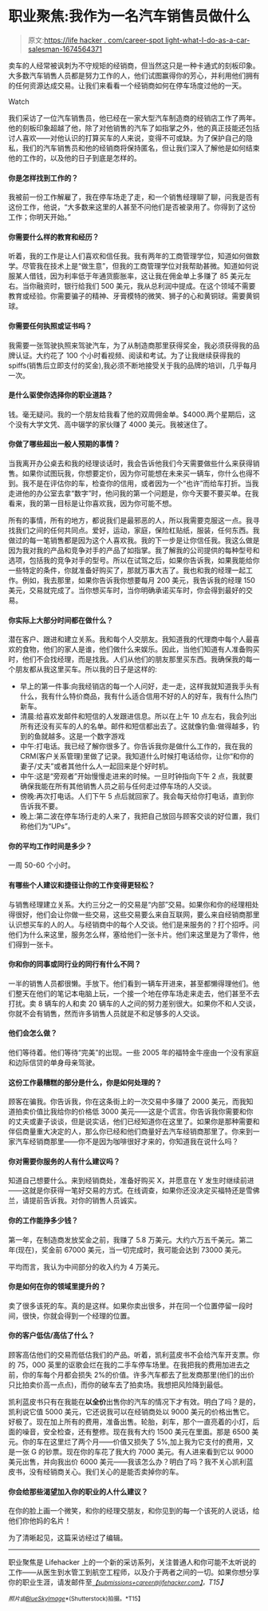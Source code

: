# 职业聚焦:我作为一名汽车销售员做什么

> 原文:[https://life hacker . com/career-spot light-what-I-do-as-a-car-salesman-1674564371](https://lifehacker.com/career-spotlight-what-i-do-as-a-car-salesman-1674564371)

卖车的人经常被讽刺为不守规矩的经销商，但当然这只是一种卡通式的刻板印象。大多数汽车销售人员都是努力工作的人，他们试图赢得你的芳心，并利用他们拥有的任何资源达成交易。让我们来看看一个经销商如何在停车场度过他的一天。

Watch

我们采访了一位汽车销售员，他已经在一家大型汽车制造商的经销店工作了两年。他的刻板印象超越了他，除了对他销售的汽车了如指掌之外，他的真正技能还包括讨人喜欢——对他认识的打算买车的人来说，变得不可或缺。为了保护自己的隐私，我们的汽车销售员和他的经销商将保持匿名，但让我们深入了解他是如何结束他的工作的，以及他的日子到底是怎样的。

#### 你是怎样找到工作的？

我被前一份工作解雇了，我在停车场走了走，和一个销售经理聊了聊，问我是否有这份工作，他说，“大多数来这里的人甚至不问他们是否被录用了。你得到了这份工作；你明天开始。”

#### 你需要什么样的教育和经历？

听着，我的工作是让人们喜欢和信任我。我有两年的工商管理学位，知道如何做数学。尽管我在技术上是“做生意”，但我的工商管理学位对我帮助甚微。知道如何说服某人借钱，因为利率低于年通货膨胀率，这让我在佣金单上多赚了 85 美元左右。当你融资时，银行给我们 500 美元，我从总利润中提成。在这个领域不需要教育或经验。你需要骗子的精神、牙膏模特的微笑、狮子的心和黄铜球。需要黄铜球。

#### 你需要任何执照或证书吗？

我需要一张驾驶执照来驾驶汽车，为了从制造商那里获得奖金，我必须获得我的品牌认证。大约花了 100 个小时看视频、阅读和考试。为了让我继续获得我的 spiffs(销售后立即支付的奖金),我必须不断地接受关于我的品牌的培训，几乎每月一次。

#### 是什么驱使你选择你的职业道路？

钱。毫无疑问。我的一个朋友给我看了他的双周佣金单。$4000.两个星期后，这个没有大学文凭、高中辍学的家伙赚了 4000 美元。我被迷住了。

#### 你做了哪些超出一般人预期的事情？

当我离开办公桌去和我的经理谈话时，我会告诉他我们今天需要做些什么来获得销售。如果你试图玩我，你想要定价，因为你可能想在未来买一辆车，你什么也得不到。我不是在评估你的车，检查你的信用，或者因为一个“也许”而给车打折。当我走进他的办公室去拿“数字”时，他问我的第一个问题是，你今天要不要买单。在我看来，我的第一目标是让你喜欢我，因为你可能不想。

所有的事情，所有的地方，都说我们是最邪恶的人，所以我需要克服这一点。我寻找我们之间的任何共同点。爱好，运动，家庭，保险杠贴纸，服装，任何东西。我做过的每一笔销售都是因为这个人喜欢我。我的下一步是让你信任我。我这么做是因为我对我的产品和竞争对手的产品了如指掌。我了解我的公司提供的每种型号和选项，包括我的竞争对手的型号。所以在试驾之后，如果你告诉我，如果我能给你一些特定的条件，你就准备好购买了，那就万事大吉了。我也和我的经理一起工作。例如，我去那里，如果你告诉我你想要每月 200 美元，我告诉我的经理 150 美元，交易就完成了。当你想买车时，当你明确承诺买车时，你会得到最好的交易。

#### 你实际上大部分时间都在做什么？

潜在客户、跟进和建立关系。我和每个人交朋友。我知道我的代理商中每个人最喜欢的食物，他们的家人是谁，他们做什么来娱乐。因此，当他们知道有人准备购买时，他们不会找经理，而是找我。人们从他们的朋友那里买东西。我确保我的每一个朋友都从我这里买车。所以我的日子是这样的:

*   早上的第一件事:向我经销店的每一个人问好，走一走，这样我就知道我手头有什么，我有什么特价商品，我有什么适合信用不好的人的好车，我有什么热门新车。
*   清晨:给喜欢发邮件和短信的人发跟进信息。所以在上午 10 点左右，我会列出所有还没有买车的人的名单。邮件和短信都出去了。这就像钓鱼:做得越多，钓到的鱼就越多。这是一个数字游戏
*   中午:打电话。我已经了解你很多了。你告诉我你是做什么工作的，我在我的 CRM(客户关系管理)里做了记录。我知道什么时候打电话给你，让你“和你的妻子/丈夫”或者其他什么人一起回来是个好时机。
*   中午:这是“旁观者”开始慢慢走进来的时候。一旦时钟指向下午 2 点，我就要确保我能在所有其他销售人员之前与任何走过停车场的人交谈。
*   傍晚:再次打电话。人们下午 5 点后就回家了。我会每天给你打电话，直到你告诉我不要。
*   晚上:第二波在停车场行走的人来了，我把自己放回与顾客交谈的好位置，我们称他们为“UPs”。

#### 你的平均工作时间是多少？

一周 50-60 个小时。

#### 有哪些个人建议和捷径让你的工作变得更轻松？

与销售经理建立关系。大约三分之一的交易是“内部”交易。如果你和你的经理相处得很好，他们会让你做一些交易，这些交易要么来自互联网，要么来自经销商那里认识想买车的人的人。与经销商中的每个人交谈。他们是来服务的？打个招呼。问他们为什么来这里，服务怎么样，塞给他们一张卡片。他们来这里是为了零件，他们得到一张卡。

#### 你和你的同事或同行业的同行有什么不同？

一半的销售人员都很懒。手放下。他们看到一辆车开进来，甚至都懒得理他们。他们整天在他们的笔记本电脑上玩，一个接一个地在停车场走来走去，他们甚至不去打扰。卖 8 辆车的人和卖 20 辆车的人之间的努力差别很大。如果你不和人交谈，你就不会有销售，然而许多销售人员就是不和足够多的人交谈。

#### 他们会怎么做？

他们等待着。他们等待“完美”的出现。一些 2005 年的福特金牛座由一个没有家庭和边际信贷的单身母亲驾驶。

#### 这份工作最糟糕的部分是什么，你是如何处理的？

顾客在骗我。你告诉我，你在这条街上的一次交易中多赚了 2000 美元，而我知道拍卖价值比我给你的价格低 3000 美元——这是个谎言。你告诉我你需要和你的丈夫或妻子谈谈，但是说实话，他们已经知道你在这里了。如果你是那种需要和伴侣商量重大决定的人，那么你已经和他们商量好去汽车经销商那里了。你来到一家汽车经销商那里——你不是因为咖啡很好才来的，你知道我在说什么吗？

#### 你对需要你服务的人有什么建议吗？

知道自己想要什么。来到经销商处，准备好购买 X，并愿意在 Y 发生时继续前进——这就是你获得一笔好交易的方式。在线调查，如果你还没决定买福特还是雪佛兰，请提前告诉我。对你的销售人员诚实。

#### 你的工作能挣多少钱？

第一年，在制造商发放奖金之前，我赚了 5.8 万美元。大约六万五千美元。第二年(现在)，奖金前 67000 美元，当一切完成时，我可能会达到 73000 美元。

平均而言，我认为中间部分的收入约为 4 万美元。

#### 你是如何在你的领域里提升的？

卖了很多该死的车。真的是这样。如果你卖出很多，并在同一个位置停留一段时间，很快，你就会得到一个经理的位置。

#### 你的客户低估/高估了什么？

顾客高估他们的交易而低估我们的产品。听着，凯利蓝皮书不会给汽车开支票。你的 75，000 英里的讴歌会烂在我的二手车停车场里。在我把我的费用加进去之前，你的车每个月都会损失 2%的价值。许多汽车都去了批发商那里(他们的出价只比拍卖价高一点点)，而你的破车去了拍卖场。我想把风险降到最低。

凯利蓝皮书只有在我能在**以全价**出售你的汽车的情况下才有效。明白了吗？是的，凯利说它值 5000 美元，它还说我可以在经销商处以 9000 美元的价格出售它。好极了。现在加上所有的费用，准备出售。轮胎，刹车，那个一直亮着的小灯，后面的噪音，安全检查，还有整修。现在我有大约 1500 美元在里面。那是 6500 美元。你的车在这里烂了两个月——价值又损失了 5%,加上我为它支付的费用，又是一张 G 的钞票。现在你的车花了我大约 7000 美元。有人进来看到它以 9000 美元出售，并向我出价 6000 美元——我该怎么办？明白了吗？我不关心凯利蓝皮书，没有经销商关心。我们关心的是能否卖掉你的车。

#### 你会给那些渴望加入你的职业的人什么建议？

在你的脸上画一个微笑，和你的经理交朋友，和你见到的每一个该死的人说话，给他们你他妈的名片！

为了清晰起见，这篇采访经过了编辑。

* * *

职业聚焦是 Lifehacker 上的一个新的采访系列，关注普通人和你可能不太听说的工作——从医生到水管工到航空工程师，以及介于两者之间的一切。如果你想分享你的职业生涯，请发邮件至[*<small>【submissions+career@lifehacker.com】</small>*](mailto:submissions+career@lifehacker.com)*<small>。</small>T15】*

*<small>照片由</small>*[<small>*BlueSkyImage*</small>](http://www.shutterstock.com/pic-145140217/stock-photo-let-me-assist-you-in-your-vehicle-search-handsome-young-classic-car-salesman-standing-at-the.html?src=UwWKAWWbxcsXhQB1G8-8ug-1-61)<small>*(Shutterstock)拍摄。*T15】</small>